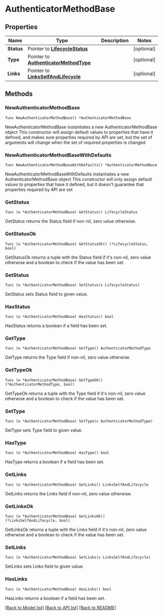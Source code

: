# AuthenticatorMethodBase

## Properties

Name | Type | Description | Notes
------------ | ------------- | ------------- | -------------
**Status** | Pointer to [**LifecycleStatus**](LifecycleStatus.md) |  | [optional] 
**Type** | Pointer to [**AuthenticatorMethodType**](AuthenticatorMethodType.md) |  | [optional] 
**Links** | Pointer to [**LinksSelfAndLifecycle**](LinksSelfAndLifecycle.md) |  | [optional] 

## Methods

### NewAuthenticatorMethodBase

`func NewAuthenticatorMethodBase() *AuthenticatorMethodBase`

NewAuthenticatorMethodBase instantiates a new AuthenticatorMethodBase object
This constructor will assign default values to properties that have it defined,
and makes sure properties required by API are set, but the set of arguments
will change when the set of required properties is changed

### NewAuthenticatorMethodBaseWithDefaults

`func NewAuthenticatorMethodBaseWithDefaults() *AuthenticatorMethodBase`

NewAuthenticatorMethodBaseWithDefaults instantiates a new AuthenticatorMethodBase object
This constructor will only assign default values to properties that have it defined,
but it doesn't guarantee that properties required by API are set

### GetStatus

`func (o *AuthenticatorMethodBase) GetStatus() LifecycleStatus`

GetStatus returns the Status field if non-nil, zero value otherwise.

### GetStatusOk

`func (o *AuthenticatorMethodBase) GetStatusOk() (*LifecycleStatus, bool)`

GetStatusOk returns a tuple with the Status field if it's non-nil, zero value otherwise
and a boolean to check if the value has been set.

### SetStatus

`func (o *AuthenticatorMethodBase) SetStatus(v LifecycleStatus)`

SetStatus sets Status field to given value.

### HasStatus

`func (o *AuthenticatorMethodBase) HasStatus() bool`

HasStatus returns a boolean if a field has been set.

### GetType

`func (o *AuthenticatorMethodBase) GetType() AuthenticatorMethodType`

GetType returns the Type field if non-nil, zero value otherwise.

### GetTypeOk

`func (o *AuthenticatorMethodBase) GetTypeOk() (*AuthenticatorMethodType, bool)`

GetTypeOk returns a tuple with the Type field if it's non-nil, zero value otherwise
and a boolean to check if the value has been set.

### SetType

`func (o *AuthenticatorMethodBase) SetType(v AuthenticatorMethodType)`

SetType sets Type field to given value.

### HasType

`func (o *AuthenticatorMethodBase) HasType() bool`

HasType returns a boolean if a field has been set.

### GetLinks

`func (o *AuthenticatorMethodBase) GetLinks() LinksSelfAndLifecycle`

GetLinks returns the Links field if non-nil, zero value otherwise.

### GetLinksOk

`func (o *AuthenticatorMethodBase) GetLinksOk() (*LinksSelfAndLifecycle, bool)`

GetLinksOk returns a tuple with the Links field if it's non-nil, zero value otherwise
and a boolean to check if the value has been set.

### SetLinks

`func (o *AuthenticatorMethodBase) SetLinks(v LinksSelfAndLifecycle)`

SetLinks sets Links field to given value.

### HasLinks

`func (o *AuthenticatorMethodBase) HasLinks() bool`

HasLinks returns a boolean if a field has been set.


[[Back to Model list]](../README.md#documentation-for-models) [[Back to API list]](../README.md#documentation-for-api-endpoints) [[Back to README]](../README.md)


